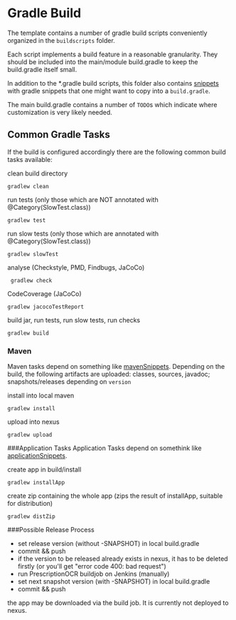 Gradle Build
============
The template contains a number of gradle build scripts conveniently organized in the `buildscripts` folder.

Each script implements a build feature in a reasonable granularity. They should be included into the main/module build.gradle to keep the build.gradle itself small.

In addition to the *.gradle build scripts, this folder also contains [snippets](../buildscripts/snippets/_info_.md) with gradle snippets that one might want to copy into a `build.gradle`.

The main build.gradle contains a number of `TODO`s which indicate where customization is very likely needed.

Common Gradle Tasks
-------------------
If the build is configured accordingly there are the following common build tasks available:

clean build directory

    gradlew clean

run tests (only those which are NOT annotated with @Category(SlowTest.class))

	gradlew test

run slow tests (only those which are annotated with @Category(SlowTest.class))

	gradlew slowTest

analyse (Checkstyle, PMD, Findbugs, JaCoCo)

     gradlew check

CodeCoverage (JaCoCo)

	gradlew jacocoTestReport

build jar, run tests, run slow tests, run checks

	gradlew build

### Maven
Maven tasks depend on something like [mavenSnippets](../buildscripts/snippets/mavenSnippets.md).
Depending on the build, the following artifacts are uploaded: classes, sources, javadoc; snapshots/releases depending on `version`

install into local maven

	gradlew install

upload into nexus

	gradlew upload

###Application Tasks
Application Tasks depend on somethink like [applicationSnippets](../buildscripts/snippets/applicationSnippets.md).

create app in build/install
	
	gradlew installApp
	
create zip containing the whole app (zips the result of installApp, suitable for distribution)
	
	gradlew distZip
 
###Possible  Release Process
 
 * set release version (without -SNAPSHOT) in local build.gradle 
 * commit && push
 * if the version to be released already exists in nexus, it has to be deleted firstly (or you'll get "error code 400: bad request")
 * run PrescriptionOCR buildjob on Jenkins (manually)
 * set next snapshot version (with -SNAPSHOT) in local build.gradle
 * commit && push

the app may be downloaded via the build job. It is currently not deployed to nexus.


